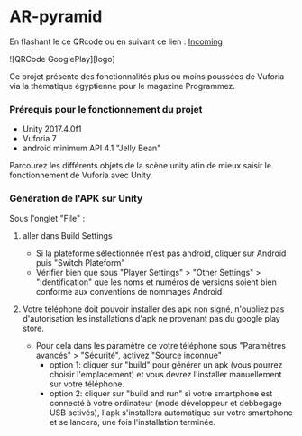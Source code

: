 # AR-pyramid

En flashant le ce QRcode ou en suivant ce lien : [Incoming](https://www.google.com)

![QRCode GooglePlay][logo]

Ce projet présente des fonctionnalités plus ou moins poussées de Vuforia via la thématique égyptienne pour le magazine Programmez.

### Prérequis pour le fonctionnement du projet 

- Unity 2017.4.0f1 
- Vuforia 7
- android minimum API 4.1 "Jelly Bean"

Parcourez les différents objets de la scène unity afin de mieux saisir 
le fonctionnement de Vuforia avec Unity.

### Génération de l'APK sur Unity 

Sous l'onglet "File" :
1. aller dans Build Settings
	  - Si la plateforme sélectionnée n'est pas android, cliquer sur Android puis "Switch Plateform"
	  - Vérifier bien que sous "Player Settings" > "Other Settings" > "Identification" que les noms et numéros de versions soient bien conforme aux conventions de nommages Android

2. Votre téléphone doit pouvoir installer des apk non signé, n'oubliez pas d'autorisation les installations d'apk ne provenant pas du google play store. 
	- Pour cela dans les paramètre de votre téléphone sous "Paramètres avancés" > "Sécurité", activez "Source inconnue"
	   - option 1: cliquer sur "build" pour générer un apk (vous pourrez choisir l'emplacement) et vous devrez l'installer manuellement sur votre téléphone.
	   - option 2: cliquer sur "build and run" si votre smartphone est connecté à votre ordinateur (mode développeur et debbogage USB activés), l'apk s'installera automatique sur votre smartphone et se lancera, une fois l'installation terminée.
     

